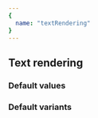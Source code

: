 ```yaml
---
{
  name: "textRendering"
}
---
```


## Text rendering

### Default values
<!-- defaults.values.start -->

<!-- defaults.values.end -->


### Default variants
<!-- defaults.variants.start -->

<!-- defaults.variants.end -->
